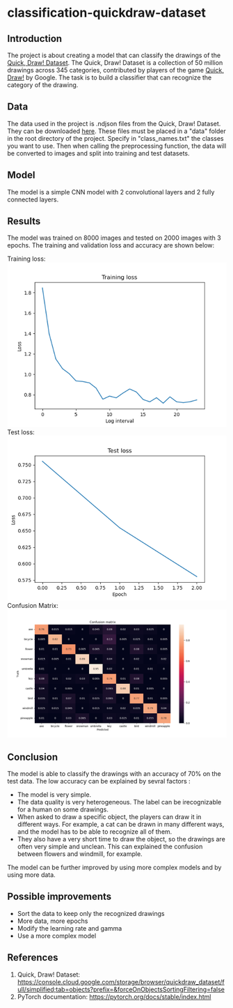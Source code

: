 # classification-quickdraw-dataset

## Introduction
The project is about creating a model that can classify the drawings of the [Quick, Draw! Dataset](https://quickdraw.withgoogle.com/data). The Quick, Draw! Dataset is a collection of 50 million drawings across 345 categories, contributed by players of the game [Quick, Draw!](https://quickdraw.withgoogle.com/) by Google. The task is to build a classifier that can recognize the category of the drawing.

## Data
The data used in the project is .ndjson files from the Quick, Draw! Dataset. They can be downloaded [here](https://console.cloud.google.com/storage/browser/quickdraw_dataset/full/simplified;tab=objects?prefix=&forceOnObjectsSortingFiltering=false). These files must be placed in a "data" folder in the root directory of the project. Specify in "class_names.txt" the classes you want to use. Then when calling the preprocessing function, the data will be converted to images and split into training and test datasets.

## Model
The model is a simple CNN model with 2 convolutional layers and 2 fully connected layers. 

## Results
The model was trained on 8000 images and tested on 2000 images with 3 epochs. The training and validation loss and accuracy are shown below:

Training loss:
![Training loss](figures/initial_model/training_loss.png)
Test loss:
![Validation loss](figures/initial_model/validation_loss.png)
Confusion Matrix:
![Confusion matrix](figures/initial_model/confusion_matrix.png)

## Conclusion
The model is able to classify the drawings with an accuracy of 70% on the test data. 
The low accuracy can be explained by sevral factors : 
- The model is very simple.
- The data quality is very heterogeneous. The label can be irecognizable for a human on some drawings.
- When asked to draw a specific object, the players can draw it in different ways. For example, a cat can be drawn in many different ways, and the model has to be able to recognize all of them.
- They also have a very short time to draw the object, so the drawings are often very simple and unclean. This can explained the confusion between flowers and windmill, for example.

The model can be further improved by using more complex models and by using more data.

## Possible improvements
- Sort the data to keep only the recognized drawings
- More data, more epochs
- Modify the learning rate and gamma
- Use a more complex model

## References
1. Quick, Draw! Dataset:
https://console.cloud.google.com/storage/browser/quickdraw_dataset/full/simplified;tab=objects?prefix=&forceOnObjectsSortingFiltering=false
2. PyTorch documentation:
https://pytorch.org/docs/stable/index.html